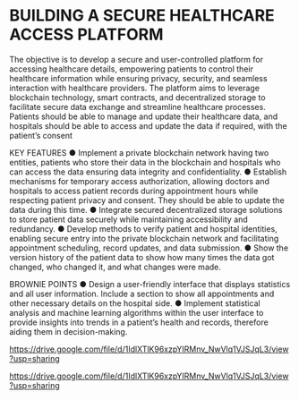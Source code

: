 # BUILDING A SECURE HEALTHCARE ACCESS PLATFORM

The objective is to develop a secure and user-controlled platform for accessing healthcare
details, empowering patients to control their healthcare information while ensuring privacy,
security, and seamless interaction with healthcare providers. The platform aims to leverage
blockchain technology, smart contracts, and decentralized storage to facilitate secure data
exchange and streamline healthcare processes. Patients should be able to manage and update
their healthcare data, and hospitals should be able to access and update the data if required,
with the patient’s consent

KEY FEATURES
● Implement a private blockchain network having two entities, patients who store their data
in the blockchain and hospitals who can access the data ensuring data integrity and
confidentiality.
● Establish mechanisms for temporary access authorization, allowing doctors and
hospitals to access patient records during appointment hours while respecting patient
privacy and consent. They should be able to update the data during this time.
● Integrate secured decentralized storage solutions to store patient data securely while
maintaining accessibility and redundancy.
● Develop methods to verify patient and hospital identities, enabling secure entry into the
private blockchain network and facilitating appointment scheduling, record updates, and
data submission.
● Show the version history of the patient data to show how many times the data got
changed, who changed it, and what changes were made.

BROWNIE POINTS
● Design a user-friendly interface that displays statistics and all user information. Include
a section to show all appointments and other necessary details on the hospital side.
● Implement statistical analysis and machine learning algorithms within the user interface
to provide insights into trends in a patient’s health and records, therefore aiding them in
decision-making.

https://drive.google.com/file/d/1IdlXTlK96xzpYIRMnv_NwVlq1VJSJqL3/view?usp=sharing

https://drive.google.com/file/d/1IdlXTlK96xzpYIRMnv_NwVlq1VJSJqL3/view?usp=sharing
